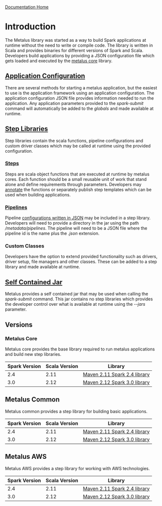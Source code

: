[Documentation Home](readme.md)

# Introduction
The Metalus library was started as a way to build Spark applications at runtime without the need to write or compile
code. The library is written in Scala and provides binaries for different versions of Spark and Scala. Developers build
applications by providing a JSON configuration file which gets loaded and executed by the 
[metalus core](../metalus-core/readme.md) library. 

## [Application Configuration](applications.md)
There are several methods for starting a metalus application, but the easiest to use is the application framework using
an application configuration. The application configuration JSON file provides information needed to run the application. 
Any application parameters provided to the _spark-submit_ command will automatically be added to the _globals_ and made 
available at runtime.

## [Step Libraries](step-libraries.md)
Step libraries contain the scala functions, pipeline configurations and custom driver classes which may be called at 
runtime using the provided configuration. 

### [Steps](steps.md)
Steps are scala object functions that are executed at runtime by metalus cores. Each function should be a small reusable
unit of work that stand alone and define requirements through parameters. Developers may [annotate](step-annotations.md) 
the functions or separately publish step templates which can be used when building applications. 

### [Pipelines](pipelines.md)
Pipeline [configurations written in JSON](json-pipelines.md) may be included in a step library. Developers will need to
provide a directory in the jar using the path _/metadata/pipelines_. The pipeline will need to be a JSON file where the 
pipeline id is the name plus the _.json_ extension.

### Custom Classes
Developers have the option to extend provided functionality such as drivers, driver setup, file managers and other classes.
These can be added to a step library and made available at runtime.

## [Self Contained Jar](metalus-application.md)
Metalus provides a self contained jar that may be used when calling the _spark-submit_ command. This jar contains no step
libraries which provides the developer control over what is available at runtime using the _--jars_ parameter.

## Versions
### Metalus Core
Metalus core provides the base library required to run metalus applications and build new step libraries.

|Spark Version|Scala Version|Library|
|-------------|-------------|-------|
|2.4          |2.11         |[Maven 2.11 Spark 2.4 library](https://search.maven.org/search?q=a:metalus-core_2.11-spark_2.4)|
|3.0          |2.12         |[Maven 2.12 Spark 3.0 library](https://search.maven.org/search?q=a:metalus-core_2.12-spark_3.0)|

## Metalus Common
Metalus common provides a step library for building basic applications.

|Spark Version|Scala Version|Library|
|-------------|-------------|-------|
|2.4          |2.11         |[Maven 2.11 Spark 2.4 library](https://search.maven.org/search?q=a:metalus-common_2.11-spark_2.4)|
|3.0          |2.12         |[Maven 2.12 Spark 3.0 library](https://search.maven.org/search?q=a:metalus-common_2.12-spark_3.0)|

## Metalus AWS
Metalus AWS provides a step library for working with AWS technologies.

|Spark Version|Scala Version|Library|
|-------------|-------------|-------|
|2.4          |2.11         |[Maven 2.11 Spark 2.4 library](https://search.maven.org/search?q=a:metalus-aws_2.11-spark_2.4)|
|3.0          |2.12         |[Maven 2.12 Spark 3.0 library](https://search.maven.org/search?q=a:metalus-aws_2.12-spark_3.0)|
